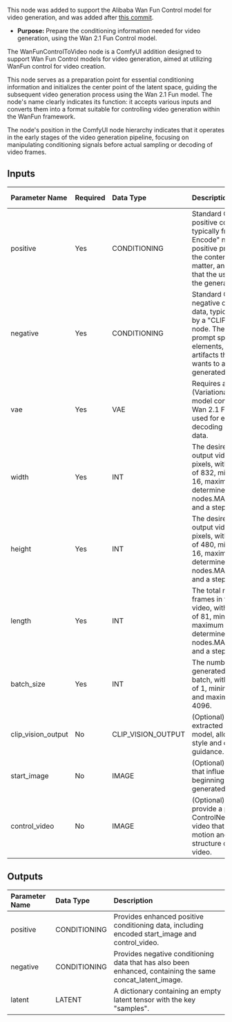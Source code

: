 This node was added to support the Alibaba Wan Fun Control model for video generation, and was added after [this commit](https://github.com/comfyanonymous/ComfyUI/commit/3661c833bcc41b788a7c9f0e7bc48524f8ee5f82).

- **Purpose:** Prepare the conditioning information needed for video generation, using the Wan 2.1 Fun Control model.

The WanFunControlToVideo node is a ComfyUI addition designed to support Wan Fun Control models for video generation, aimed at utilizing WanFun control for video creation.

This node serves as a preparation point for essential conditioning information and initializes the center point of the latent space, guiding the subsequent video generation process using the Wan 2.1 Fun model. The node's name clearly indicates its function: it accepts various inputs and converts them into a format suitable for controlling video generation within the WanFun framework.

The node's position in the ComfyUI node hierarchy indicates that it operates in the early stages of the video generation pipeline, focusing on manipulating conditioning signals before actual sampling or decoding of video frames.

## Inputs

| Parameter Name      | Required | Data Type           | Description                                                  | Default Value |
|:-------------------|:---------|:-------------------|:-------------------------------------------------------------|:-------------|
| positive           | Yes      | CONDITIONING       | Standard ComfyUI positive conditioning data, typically from a "CLIP Text Encode" node. The positive prompt describes the content, subject matter, and artistic style that the user envisions for the generated video. | N/A  |
| negative           | Yes      | CONDITIONING       | Standard ComfyUI negative conditioning data, typically generated by a "CLIP Text Encode" node. The negative prompt specifies elements, styles, or artifacts that the user wants to avoid in the generated video. | N/A  |
| vae                | Yes      | VAE                | Requires a VAE (Variational Autoencoder) model compatible with the Wan 2.1 Fun model family, used for encoding and decoding image/video data. | N/A  |
| width              | Yes      | INT                | The desired width of output video frames in pixels, with a default value of 832, minimum value of 16, maximum value determined by nodes.MAX_RESOLUTION, and a step size of 16. | 832  |
| height             | Yes      | INT                | The desired height of output video frames in pixels, with a default value of 480, minimum value of 16, maximum value determined by nodes.MAX_RESOLUTION, and a step size of 16. | 480  |
| length             | Yes      | INT                | The total number of frames in the generated video, with a default value of 81, minimum value of 1, maximum value determined by nodes.MAX_RESOLUTION, and a step size of 4. | 81   |
| batch_size         | Yes      | INT                | The number of videos generated in a single batch, with a default value of 1, minimum value of 1, and maximum value of 4096. | 1    |
| clip_vision_output | No       | CLIP_VISION_OUTPUT | (Optional) Visual features extracted by a CLIP vision model, allowing for visual style and content guidance. | None |
| start_image        | No       | IMAGE              | (Optional) An initial image that influences the beginning of the generated video. | None |
| control_video      | No       | IMAGE              | (Optional) Allows users to provide a preprocessed ControlNet reference video that will guide the motion and potential structure of the generated video.| None |

## Outputs

| Parameter Name      | Data Type           | Description                                                  |
|:-------------------|:-------------------|:-------------------------------------------------------------|
| positive           | CONDITIONING       | Provides enhanced positive conditioning data, including encoded start_image and control_video. |
| negative           | CONDITIONING       | Provides negative conditioning data that has also been enhanced, containing the same concat_latent_image. |
| latent             | LATENT             | A dictionary containing an empty latent tensor with the key "samples". |
